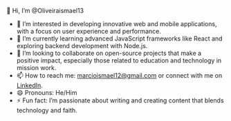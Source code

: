 👋 Hi, I’m @Oliveiraismael13
- 👀 I’m interested in developing innovative web and mobile applications, with a focus on user experience and performance.
- 🌱 I’m currently learning advanced JavaScript frameworks like React and exploring backend development with Node.js.
- 💞️ I’m looking to collaborate on open-source projects that make a positive impact, especially those related to education and technology in mission work.
- 📫 How to reach me: marcioismael12@gmail.com or connect with me on [LinkedIn](https://www.linkedin.com/in/your-profile/).
- 😄 Pronouns: He/Him
- ⚡ Fun fact: I’m passionate about writing and creating content that blends technology and faith.
